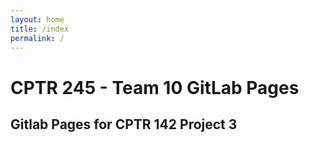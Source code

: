 ```yaml
---
layout: home
title: /index
permalink: /
---
```


# CPTR 245 - Team 10 GitLab Pages

## Gitlab Pages for CPTR 142 Project 3
